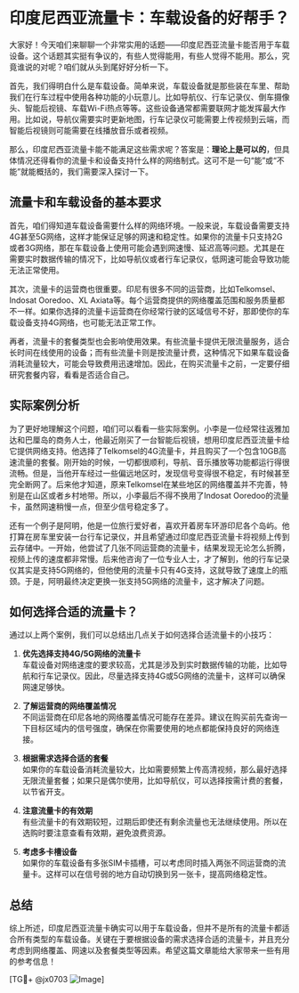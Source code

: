# 印度尼西亚流量卡：车载设备的好帮手？

大家好！今天咱们来聊聊一个非常实用的话题——印度尼西亚流量卡能否用于车载设备。这个话题其实挺有争议的，有些人觉得能用，有些人觉得不能用。那么，究竟谁说的对呢？咱们就从头到尾好好分析一下。

首先，我们得明白什么是车载设备。简单来说，车载设备就是那些装在车里、帮助我们在行车过程中使用各种功能的小玩意儿。比如导航仪、行车记录仪、倒车摄像头、智能后视镜、车载Wi-Fi热点等等。这些设备通常都需要联网才能发挥最大作用。比如说，导航仪需要实时更新地图，行车记录仪可能需要上传视频到云端，而智能后视镜则可能需要在线播放音乐或者视频。

那么，印度尼西亚流量卡能不能满足这些需求呢？答案是：**理论上是可以的**，但具体情况还得看你的流量卡和设备支持什么样的网络制式。这可不是一句“能”或“不能”就能概括的，我们需要深入探讨一下。

## 流量卡和车载设备的基本要求

首先，咱们得知道车载设备需要什么样的网络环境。一般来说，车载设备需要支持4G甚至5G网络，这样才能保证足够的网速和稳定性。如果你的流量卡只支持2G或者3G网络，那在车载设备上使用可能会遇到网速慢、延迟高等问题。尤其是在需要实时数据传输的情况下，比如导航仪或者行车记录仪，低网速可能会导致功能无法正常使用。

其次，流量卡的运营商也很重要。印尼有很多不同的运营商，比如Telkomsel、Indosat Ooredoo、XL Axiata等。每个运营商提供的网络覆盖范围和服务质量都不一样。如果你选择的流量卡运营商在你经常行驶的区域信号不好，那即使你的车载设备支持4G网络，也可能无法正常工作。

再者，流量卡的套餐类型也会影响使用效果。有些流量卡提供无限流量服务，适合长时间在线使用的设备；而有些流量卡则是按流量计费，这种情况下如果车载设备消耗流量较大，可能会导致费用迅速增加。因此，在购买流量卡之前，一定要仔细研究套餐内容，看看是否适合自己。

## 实际案例分析

为了更好地理解这个问题，咱们可以看看一些实际案例。小李是一位经常往返雅加达和巴厘岛的商务人士，他最近刚买了一台智能后视镜，想用印度尼西亚流量卡给它提供网络支持。他选择了Telkomsel的4G流量卡，并且购买了一个包含10GB高速流量的套餐。刚开始的时候，一切都很顺利，导航、音乐播放等功能都运行得很流畅。但是，当他开车经过一些偏远地区时，发现信号变得很不稳定，有时候甚至完全断网了。后来他才知道，原来Telkomsel在某些地区的网络覆盖并不完善，特别是在山区或者乡村地带。所以，小李最后不得不换用了Indosat Ooredoo的流量卡，虽然网速稍慢一点，但至少信号稳定多了。

还有一个例子是阿明，他是一位旅行爱好者，喜欢开着房车环游印尼各个岛屿。他打算在房车里安装一台行车记录仪，并且希望通过印度尼西亚流量卡将视频上传到云存储中。一开始，他尝试了几张不同运营商的流量卡，结果发现无论怎么折腾，视频上传的速度都非常慢。后来他咨询了一位专业人士，才了解到，他的行车记录仪其实是支持5G网络的，但他使用的流量卡只有4G支持，这就导致了速度上的瓶颈。于是，阿明最终决定更换一张支持5G网络的流量卡，这才解决了问题。

## 如何选择合适的流量卡？

通过以上两个案例，我们可以总结出几点关于如何选择合适流量卡的小技巧：

1. **优先选择支持4G/5G网络的流量卡**  
   车载设备对网络速度的要求较高，尤其是涉及到实时数据传输的功能，比如导航和行车记录仪。因此，尽量选择支持4G或5G网络的流量卡，这样可以确保网速足够快。

2. **了解运营商的网络覆盖情况**  
   不同运营商在印尼各地的网络覆盖情况可能存在差异。建议在购买前先查询一下目标区域内的信号强度，确保在你需要使用的地点都能保持良好的网络连接。

3. **根据需求选择合适的套餐**  
   如果你的车载设备消耗流量较大，比如需要频繁上传高清视频，那么最好选择无限流量套餐；如果只是偶尔使用，比如导航仪，可以选择按需计费的套餐，以节省开支。

4. **注意流量卡的有效期**  
   有些流量卡的有效期较短，过期后即使还有剩余流量也无法继续使用。所以在选购时要注意查看有效期，避免浪费资源。

5. **考虑多卡槽设备**  
   如果你的车载设备有多张SIM卡插槽，可以考虑同时插入两张不同运营商的流量卡。这样可以在信号弱的地方自动切换到另一张卡，提高网络稳定性。

## 总结

综上所述，印度尼西亚流量卡确实可以用于车载设备，但并不是所有的流量卡都适合所有类型的车载设备。关键在于要根据设备的需求选择合适的流量卡，并且充分考虑到网络覆盖、网速以及套餐类型等因素。希望这篇文章能给大家带来一些有用的参考信息！

[TG💪+ @jx0703 ![Image](https://github.com/user-attachments/assets/dbca1d08-cadb-493c-b0ec-ad6f7a83f270)]